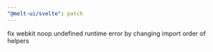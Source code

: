 ```yaml
---
"@melt-ui/svelte": patch
---
```


fix webkit noop undefined runtime error by changing import order of helpers
